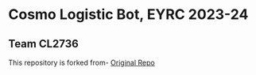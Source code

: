 # Cosmo Logistic Bot, EYRC 2023-24
## Team CL2736


This repository is forked from- [Original Repo](https://github.com/eYantra-Robotics-Competition/eYRC-2023_Cosmo_Logistic.git)
